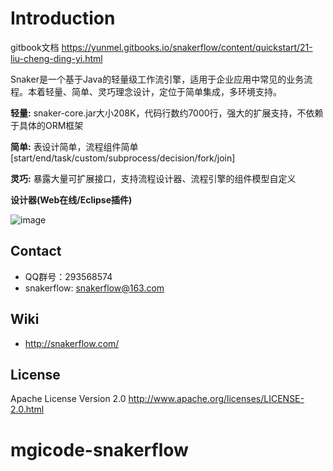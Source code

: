 Introduction
==========

gitbook文档
https://yunmel.gitbooks.io/snakerflow/content/quickstart/21-liu-cheng-ding-yi.html


Snaker是一个基于Java的轻量级工作流引擎，适用于企业应用中常见的业务流程。本着轻量、简单、灵巧理念设计，定位于简单集成，多环境支持。

**轻量:**
snaker-core.jar大小208K，代码行数约7000行，强大的扩展支持，不依赖于具体的ORM框架

**简单:**
表设计简单，流程组件简单[start/end/task/custom/subprocess/decision/fork/join]

**灵巧:**
暴露大量可扩展接口，支持流程设计器、流程引擎的组件模型自定义

**设计器(Web在线/Eclipse插件)**

![image](http://snakerflow.qiniudn.com/leave.png)

Contact
-----
* QQ群号：293568574
* snakerflow: <snakerflow@163.com>

Wiki
----
* <http://snakerflow.com/>

License
-----
Apache License Version 2.0 <http://www.apache.org/licenses/LICENSE-2.0.html>


# mgicode-snakerflow

